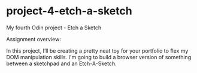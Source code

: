 # project-4-etch-a-sketch

My fourth Odin project - Etch a Sketch

Assignment overview:

In this project, I’ll be creating a pretty neat toy for your portfolio to flex my DOM manipulation skills. I'm going to build a browser version of something between a sketchpad and an Etch-A-Sketch.